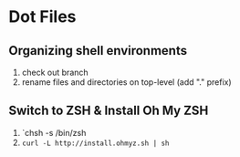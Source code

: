 Dot Files
====

Organizing shell environments
--------------------------------
1.  check out branch
2.  rename files and directories on top-level (add "." prefix)

Switch to ZSH & Install Oh My ZSH
--------------------------------
1.  `chsh -s /bin/zsh
2.  `curl -L http://install.ohmyz.sh | sh`

